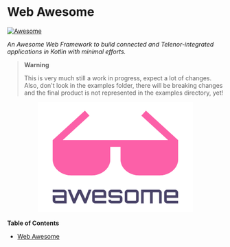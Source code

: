 # Web Awesome

<!-- region badges -->

[![Awesome](https://awesome.re/badge.svg)](https://github.com/telenornorway/web-awesome)

<!-- endregion -->

_An Awesome Web Framework to build connected and
Telenor-integrated applications
in Kotlin with minimal efforts._

> **Warning**
>
> This is very much still a work in progress, expect a lot of changes. Also,
> don't look in the examples folder, there will be breaking changes and the final
> product is not represented in the examples directory, yet!

<p align="center">
  <img src=".github/assets/awesome.png" height="256" />
</p>

**Table of Contents**
<!-- @formatter:off -->
<!-- TOC -->
* [Web Awesome](#web-awesome)
<!-- TOC -->
<!-- @formatter:on -->



<!-- region Links -->

[Jetbrains]: https://www.jetbrains.com

[Ktor]: https://github.com/ktorio/ktor

[Swagger]: https://swagger.io

<!-- endregion -->
